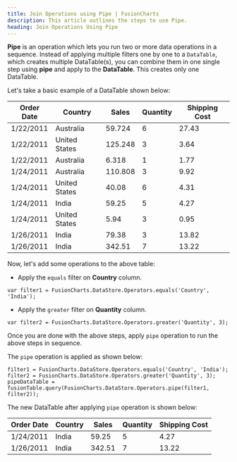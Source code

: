 ```yaml
---
title: Join Operations using Pipe | FusionCharts
description: This article outlines the steps to use Pipe.
heading: Join Operations Using Pipe
---
```


**Pipe** is an operation which lets you run two or more data operations in a sequence. Instead of applying multiple filters one by one to a `DataTable`, which creates multiple DataTable(s), you can combine them in one single step using **pipe** and apply to the **DataTable**. This creates only one DataTable.

Let's take a basic example of a DataTable shown below:

Order Date | Country | Sales | Quantity | Shipping Cost
---|---|---|---|--- 
1/22/2011 | Australia | 59.724 | 6 | 27.43
1/22/2011 | United States | 125.248 | 3 | 3.64 
1/22/2011 | Australia | 6.318 | 1 | 1.77
1/24/2011 | Australia | 110.808 | 3 | 9.92 
1/24/2011 | United States | 40.08 | 6 | 4.31 
1/24/2011 | India | 59.25 | 5 | 4.27 
1/24/2011 | United States | 5.94 | 3 | 0.95 
1/26/2011 | India | 79.38 | 3 | 13.82 
1/26/2011 | India | 342.51 | 7 | 13.22 

Now, let's add some operations to the above table:

* Apply the `equals` filter on **Country** column.

```
var filter1 = FusionCharts.DataStore.Operators.equals('Country', 'India');
```

* Apply the `greater` filter on **Quantity** column.

```
var filter2 = FusionCharts.DataStore.Operators.greater('Quantity', 3);
```

Once you are done with the above steps, apply `pipe` operation to run the above steps in sequence.

The `pipe` operation is applied as shown below:

```
filter1 = FusionCharts.DataStore.Operators.equals('Country', 'India');
filter2 = FusionCharts.DataStore.Operators.greater('Quantity', 3);
pipeDataTable = fusionTable.query(FusionCharts.DataStore.Operators.pipe(filter1, filter2));
```

The new DataTable after applying `pipe` operation is shown below:

Order Date | Country | Sales | Quantity | Shipping Cost
---|---|---|---|--- 
1/24/2011 | India | 59.25 | 5 | 4.27 
1/26/2011 | India | 342.51 | 7 | 13.22 
